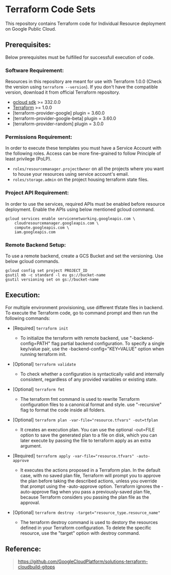 # Terraform Code Sets
This repository contains Terraform code for Individual Resource deployment on Google Public Cloud.

## Prerequisites:
Below prerequisites must be fulfilled for successfull execution of code.

### Software Requirement:
Resources in this repository are meant for use with Terraform 1.0.0 (Check the version using `terraform --version`). If you don't have the compatible version, download it from official Terraform repository.

-   [gcloud sdk](https://cloud.google.com/sdk/install) >= 332.0.0
-   [Terraform](https://www.terraform.io/downloads.html) >= 1.0.0
-   [terraform-provider-google] plugin = 3.60.0
-   [terraform-provider-google-beta] plugin = 3.60.0
-   [terraform-provider-random] plugin = 3.0.0

### Permissions Requirement:
In order to execute these templates you must have a Service Account with the following roles. Access can be more fine-grained to follow Principle of least privilege (PoLP).

- `roles/resourcemanager.projectOwner` on all the projects where you want to house your resources using service account's email.
- `roles/storage.admin` on the project housing terraform state files.

### Project API Requirement:
In order to use the services, required APIs must be enabled before resource deployment. Enable the APIs using below mentioned gcloud command.

	gcloud services enable servicenetworking.googleapis.com \
	    cloudresourcemanager.googleapis.com \
	    compute.googleapis.com \
	    iam.googleapis.com

### Remote Backend Setup:
To use a remote backend, create a GCS Bucket and set the versioning. Use below gcloud commands.

    gcloud config set project PROJECT_ID
	gsutil mb -c standard -l eu gs://bucket-name
	gsutil versioning set on gs://bucket-name

## Execution:
For multiple environment provisioning, use different tfstate files in backend. To execute the Terraform code, go to command prompt and then run the following commands:

-   [Required] `terraform init`
    -   To initialize the terraform with remote backend, use "-backend-config=PATH" flag partial backend configuration. To specify a single key/value pair, use the -backend-config="KEY=VALUE" option when running terraform init.

-   [Optional] `terraform validate`
    -   To check whether a configuration is syntactically valid and internally consistent, regardless of any provided variables or existing state.

-   [Optional] `terraform fmt`
    -   The terraform fmt command is used to rewrite Terraform configuration files to a canonical format and style. use "-recursive" flag to format the code inside all folders.

-   [Optional] `terraform plan -var-file="resource.tfvars" -out=tfplan`
    -   It creates an execution plan. You can use the optional -out=FILE option to save the generated plan to a file on disk, which you can later execute by passing the file to terraform apply as an extra argument.

-   [Required] `terraform apply -var-file="resource.tfvars" -auto-approve`
    -   It executes the actions proposed in a Terraform plan. In the default case, with no saved plan file, Terraform will prompt you to approve the plan before taking the described actions, unless you override that prompt using the -auto-approve option. Terraform ignores the -auto-approve flag when you pass a previously-saved plan file, because Terraform considers you passing the plan file as the approval.

-   [Optional] `terraform destroy -target="resource_type.resource_name"`
    -   The terraform destroy command is used to destory the resources defined in your Terraform configuration. To delete the specific resource, use the "target" option with destroy command.

## Reference: 
> https://github.com/GoogleCloudPlatform/solutions-terraform-cloudbuild-gitops